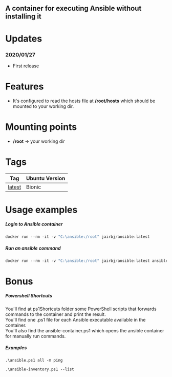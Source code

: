 ## A container for executing Ansible without installing it

# Updates
### 2020/01/27
- First release

# Features

- It's configured to read the hosts file at **/root/hosts** which should be mounted to your working dir.


# Mounting points
- **/root** -> your working dir

#  Tags
|Tag|Ubuntu Version|
| ------------ | ------------ |
|[latest](https://github.com/jairbj/docker-ansible/blob/master/Dockerfile/latest/Dockerfile "latest")|Bionic|


# Usage examples
##### Login to Ansible container
```` Powershell
docker run --rm -it -v "C:\ansible:/root" jairbj/ansible:latest
````
##### Run an ansible command
```` Powershell
docker run --rm -it -v "C:\ansible:/root" jairbj/ansible:latest ansible all -m ping
````

# Bonus
##### Powershell Shortcuts
You'll find at ps1Shortcuts folder some PowerShell scripts that forwards commands to the container and print the result.  
You'll find one .ps1 file for each Ansible executable available in the container.  
You'll also find the ansible-container.ps1 which opens the ansible container for manually run commands.

##### Examples
````
.\ansible.ps1 all -m ping
````
````
.\ansible-inventory.ps1 --list
````